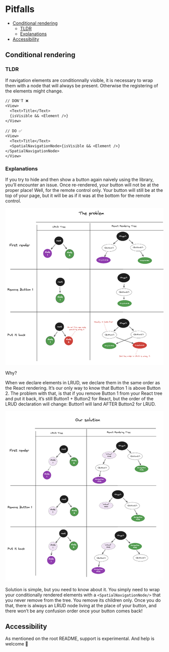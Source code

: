 # Pitfalls


- [Conditional rendering](#conditional-rendering)
  - [TLDR](#tldr)
  - [Explanations](#explanations)
- [Accessibility](#accessibility)

## Conditional rendering

### TLDR

If navigation elements are conditionnally visible, it is necessary to wrap them with a node that will always be present. Otherwise the registering of the elements might change.

```tsx
// DON'T ❌
<View>
  <Text>Title</Text>
  {isVisible && <Element />}
</View>

// DO ✅
<View>
  <Text>Title</Text>
  <SpatialNavigationNode>{isVisible && <Element />}</SpatialNavigationNode>
</View>
```

### Explanations

If you try to hide and then show a button again naively using the library, you’ll encounter an issue.
Once re-rendered, your button will not be at the proper place! Well, for the remote control only.
Your button will still be at the top of your page, but it will be as if it was at the bottom for the remote control.

![demo](./conditional-rendering-problem.png)

Why?

When we declare elements in LRUD, we declare them in the same order as the React rendering.
It’s our only way to know that Button 1 is above Button 2.
The problem with that, is that if you remove Button 1 from your React tree and put it back, it’s still Button1 + Button2 for React,
but the order of the LRUD declaration will change: Button1 will land AFTER Button2 for LRUD.

![demo](./conditional-rendering-solution.png)

Solution is simple, but you need to know about it.
You simply need to wrap your conditionally rendered elements with a `<SpatialNavigationNode/>` that you never remove from the tree.
You remove its children only.
Once you do that, there is always an LRUD node living at the place of your button, and there won’t be any confusion order once your button comes back!

## Accessibility

As mentioned on the root README, support is experimental. And help is welcome 🙂
